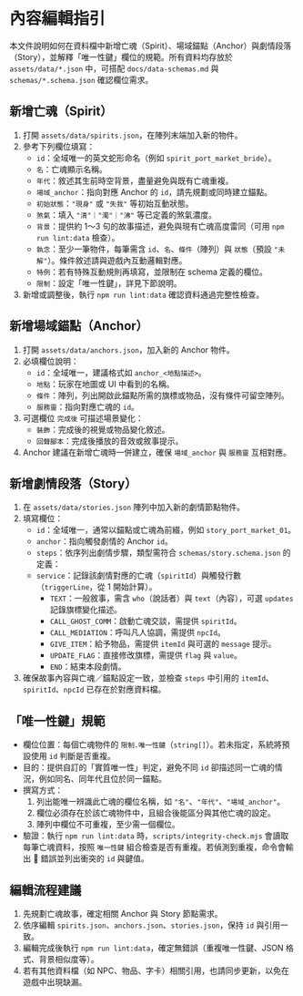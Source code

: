 ﻿# 內容編輯指引

本文件說明如何在資料檔中新增亡魂（Spirit）、場域錨點（Anchor）與劇情段落（Story），並解釋「唯一性鍵」欄位的規範。所有資料均存放於 `assets/data/*.json` 中，可搭配 `docs/data-schemas.md` 與 `schemas/*.schema.json` 確認欄位需求。

## 新增亡魂（Spirit）
1. 打開 `assets/data/spirits.json`，在陣列末端加入新的物件。
2. 參考下列欄位填寫：
   - `id`：全域唯一的英文蛇形命名（例如 `spirit_port_market_bride`）。
   - `名`：亡魂顯示名稱。
   - `年代`：敘述其生前時空背景，盡量避免與既有亡魂重複。
   - `場域_anchor`：指向對應 Anchor 的 `id`，請先規劃或同時建立錨點。
   - `初始狀態`：`"現身"` 或 `"失我"` 等初始互動狀態。
   - `煞氣`：填入 `"清"｜"濁"｜"沸"` 等已定義的煞氣濃度。
   - `背景`：提供約 1～3 句的故事描述，避免與現有亡魂高度雷同（可用 `npm run lint:data` 檢查）。
   - `執念`：至少一筆物件，每筆需含 `id`、`名`、`條件`（陣列）與 `狀態`（預設 `"未解"`）。條件敘述請與遊戲內互動邏輯對應。
   - `特例`：若有特殊互動規則再填寫，並限制在 schema 定義的欄位。
   - `限制`：設定「唯一性鍵」，詳見下節說明。
3. 新增或調整後，執行 `npm run lint:data` 確認資料通過完整性檢查。

## 新增場域錨點（Anchor）
1. 打開 `assets/data/anchors.json`，加入新的 Anchor 物件。
2. 必填欄位說明：
   - `id`：全域唯一，建議格式如 `anchor_<地點描述>`。
   - `地點`：玩家在地圖或 UI 中看到的名稱。
   - `條件`：陣列，列出開啟此錨點所需的旗標或物品，沒有條件可留空陣列。
   - `服務靈`：指向對應亡魂的 `id`。
3. 可選欄位 `完成後` 可描述場景變化：
   - `裝飾`：完成後的視覺或物品變化敘述。
   - `回聲腳本`：完成後播放的音效或敘事提示。
4. Anchor 建議在新增亡魂時一併建立，確保 `場域_anchor` 與 `服務靈` 互相對應。

## 新增劇情段落（Story）
1. 在 `assets/data/stories.json` 陣列中加入新的劇情節點物件。
2. 填寫欄位：
   - `id`：全域唯一，通常以錨點或亡魂為前綴，例如 `story_port_market_01`。
   - `anchor`：指向觸發劇情的 Anchor `id`。
   - `steps`：依序列出劇情步驟，類型需符合 `schemas/story.schema.json` 的定義：
   - `service`：記錄該劇情對應的亡魂（`spiritId`）與觸發行數（`triggerLine`，從 1 開始計算）。
     - `TEXT`：一般敘事，需含 `who`（說話者）與 `text`（內容），可選 `updates` 記錄旗標變化描述。
     - `CALL_GHOST_COMM`：啟動亡魂交談，需提供 `spiritId`。
     - `CALL_MEDIATION`：呼叫凡人協調，需提供 `npcId`。
     - `GIVE_ITEM`：給予物品，需提供 `itemId` 與可選的 `message` 提示。
     - `UPDATE_FLAG`：直接修改旗標，需提供 `flag` 與 `value`。
     - `END`：結束本段劇情。
3. 確保故事內容與亡魂／錨點設定一致，並檢查 `steps` 中引用的 `itemId`、`spiritId`、`npcId` 已存在於對應資料檔。

## 「唯一性鍵」規範
- 欄位位置：每個亡魂物件的 `限制.唯一性鍵`（`string[]`）。若未指定，系統將預設使用 `id` 判斷是否重複。
- 目的：提供自訂的「實質唯一性」判定，避免不同 `id` 卻描述同一亡魂的情況，例如同名、同年代且位於同一錨點。
- 撰寫方式：
  1. 列出能唯一辨識此亡魂的欄位名稱，如 `"名"`、`"年代"`、`"場域_anchor"`。
  2. 欄位必須存在於該亡魂物件中，且組合後能區分與其他亡魂的設定。
  3. 陣列中欄位不可重複，至少需一個欄位。
- 驗證：執行 `npm run lint:data` 時，`scripts/integrity-check.mjs` 會讀取每筆亡魂資料，按照 `唯一性鍵` 組合檢查是否有重複。若偵測到重複，命令會輸出 🔴 錯誤並列出衝突的 `id` 與鍵值。

## 編輯流程建議
1. 先規劃亡魂故事，確定相關 Anchor 與 Story 節點需求。
2. 依序編輯 `spirits.json`、`anchors.json`、`stories.json`，保持 `id` 與引用一致。
3. 編輯完成後執行 `npm run lint:data`，確定無錯誤（重複唯一性鍵、JSON 格式、背景相似度等）。
4. 若有其他資料檔（如 NPC、物品、字卡）相關引用，也請同步更新，以免在遊戲中出現缺漏。
